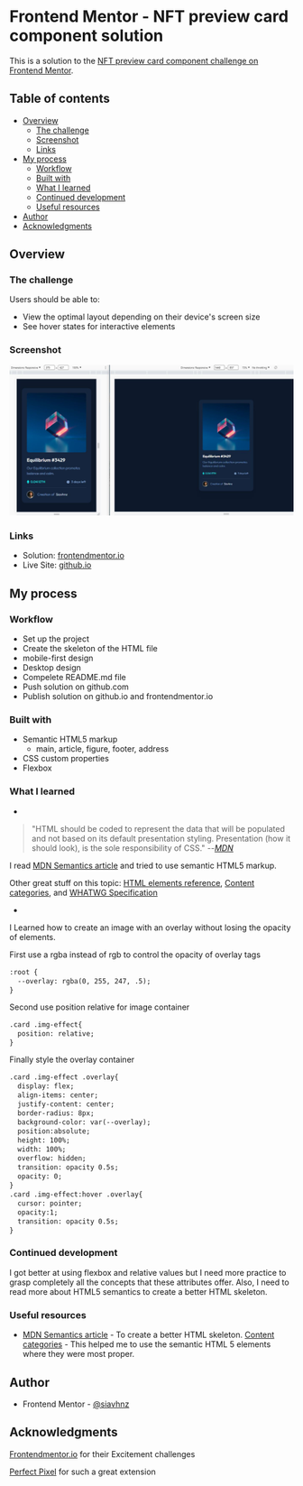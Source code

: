 # Frontend Mentor - NFT preview card component solution

This is a solution to the [NFT preview card component challenge on Frontend Mentor](https://www.frontendmentor.io/challenges/nft-preview-card-component-SbdUL_w0U).
## Table of contents

- [Overview](#overview)
  - [The challenge](#the-challenge)
  - [Screenshot](#screenshot)
  - [Links](#links)
- [My process](#my-process)
  - [Workflow](#workflow)
  - [Built with](#built-with)
  - [What I learned](#what-i-learned)
  - [Continued development](#continued-development)
  - [Useful resources](#useful-resources)
- [Author](#author)
- [Acknowledgments](#acknowledgments)

## Overview

### The challenge

Users should be able to:

- View the optimal layout depending on their device's screen size
- See hover states for interactive elements

### Screenshot

![screenshot](./assets/images/screenshot.JPG)

### Links

- Solution: [frontendmentor.io](https://your-solution-url.com)
- Live Site: [github.io](https://siavhnz.github.io/frontendmentor/2.nft-preview/index.html)

## My process

### Workflow
 - Set up the project
 - Create the skeleton of the HTML file
 - mobile-first design
 - Desktop design
 - Compelete README.md file
 - Push solution on github.com
 - Publish solution on github.io and frontendmentor.io


### Built with

- Semantic HTML5 markup
  - main, article, figure, footer, address
- CSS custom properties
- Flexbox

### What I learned
-

>"HTML should be coded to represent the data that will be populated and not based on its default presentation styling. Presentation (how it should look), is the sole responsibility of CSS."
> --<cite>[MDN][1]</cite>


I read [MDN Semantics article](https://developer.mozilla.org/en-US/docs/Glossary/Semantics) and tried to use semantic HTML5 markup.

Other great stuff on this topic: [HTML elements reference](https://developer.mozilla.org/en-US/docs/Web/HTML/Element), [Content categories](https://developer.mozilla.org/en-US/docs/Web/Guide/HTML/Content_categories), and [WHATWG Specification](https://html.spec.whatwg.org/#how-to-read-this-specification)

-

I Learned how to create an image with an overlay without losing the opacity of elements.

First use a rgba instead of rgb to control the opacity of overlay tags

```
:root {
  --overlay: rgba(0, 255, 247, .5);
}
```
Second use position relative for image container

```
.card .img-effect{
  position: relative;
}
```

Finally style the overlay container

```
.card .img-effect .overlay{
  display: flex;
  align-items: center;
  justify-content: center;
  border-radius: 8px;
  background-color: var(--overlay);
  position:absolute;
  height: 100%;
  width: 100%;
  overflow: hidden;
  transition: opacity 0.5s;
  opacity: 0;
}
.card .img-effect:hover .overlay{
  cursor: pointer;
  opacity:1;
  transition: opacity 0.5s;
}
```

### Continued development

I got better at using flexbox and relative values but I need more practice to grasp completely all the concepts that these attributes offer. Also, I need to read more about HTML5 semantics to create a better HTML skeleton.

### Useful resources

- [MDN Semantics article](https://developer.mozilla.org/en-US/docs/Glossary/Semantics) - To create a better HTML skeleton.
[Content categories](https://developer.mozilla.org/en-US/docs/Web/Guide/HTML/Content_categories) - This helped me to use the semantic HTML 5 elements where they were most proper.

## Author
- Frontend Mentor - [@siavhnz](https://www.frontendmentor.io/profile/siavhnz)

## Acknowledgments

[Frontendmentor.io](https://www.frontendmentor.io/challenges) for their Excitement challenges  

[Perfect Pixel](https://chrome.google.com/webstore/detail/perfectpixel-by-welldonec/dkaagdgjmgdmbnecmcefdhjekcoceebi?hl=en) for such a great extension

[1]: https://developer.mozilla.org/en-US/docs/Glossary/Semantics
